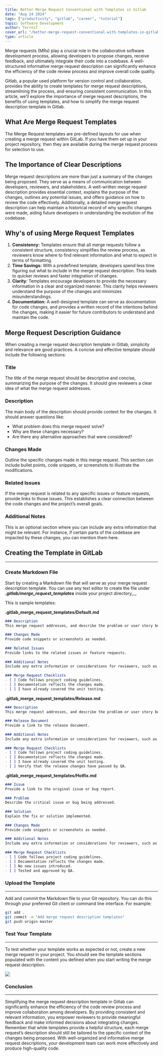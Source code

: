 ```yaml
---
title: Better Merge Request Conventional with Templates in Gitlab
date: "Aug 24 2024"
tags: ["productivity", "gitlab", "career", "tutorial"]
topic: Software Development
author: TerrniT
cover_url: "/better-merge-request-conventional-with-templates-in-gitlab.jpg"
type: article
---
```


Merge requests (MRs) play a crucial role in the collaborative software development process, allowing developers to propose changes, receive feedback, and ultimately integrate their code into a codebase. A well-structured informative merge request description can significantly enhance the efficiency of the code review process and improve overall code quality.

Gitlab, a popular used platform for version control and collaboration, provides the ability to create templates for merge request descriptions, streamlining the process, and ensuring consistent communication. In this article, we’ll explore the importance of merge request descriptions, the benefits of using templates, and how to simplify the merge request description template in Gitlab.

## What Are Merge Request Templates

The Merge Request templates are pre-defined layouts for use when creating a merge request within GitLab.
If you have them set up in your project repository, then they are available during the merge request process for selection to use.

## The Importance of Clear Descriptions

Merge request descriptions are more than just a summary of the changes being proposed. They serve as a means of communication between developers, reviewers, and stakeholders. A well-written merge request description provides essential context, explains the purpose of the changes, outlines any potential issues, and offers guidance on how to review the code effectively. Additionally, a detailed merge request description can help maintain a historical record of why specific changes were made, aiding future developers in understanding the evolution of the codebase.

## Why's of using Merge Request Templates

1.  **Consistency:** Templates ensure that all merge requests follow a consistent structure, consistency simplifies the review process, as reviewers know where to find relevant information and what to expect in terms of formatting.
2.  **Time Savings:** With a predefined template, developers spend less time figuring out what to include in the merge request description. This leads to quicker reviews and faster integration of changes.
3.  **Clarity**: Templates encourage developers to provide the necessary information in a clear and organized manner. This clarity helps reviewers understand the purpose of the changes and minimizes misunderstandings.
4.  **Documentation:** A well-designed template can serve as documentation for code changes, and provides a written record of the intentions behind the changes, making it easier for future contributors to understand and maintain the code.

## Merge Request Description Guidance

When creating a merge request description template in Gitlab, simplicity and relevance are good practices. A concise and effective template should include the following sections:


### Title

The title of the merge request should be descriptive and concise, summarizing the purpose of the changes. It should give reviewers a clear idea of what the merge request addresses.

### Description

The main body of the description should provide context for the changes. It should answer questions like:

*   What problem does this merge request solve?
*   Why are these changes necessary?
*   Are there any alternative approaches that were considered?


### Changes Made

Outline the specific changes made in this merge request. This section can include bullet points, code snippets, or screenshots to illustrate the modifications.

### Related Issues

If the merge request is related to any specific issues or feature requests, provide links to those issues. This establishes a clear connection between the code changes and the project’s overall goals.

### Additional Notes

This is an optional section where you can include any extra information that might be relevant. For instance, if certain parts of the codebase are impacted by these changes, you can mention them here.


## Creating the Template in GitLab
----------------------------------

### Create Markdown File

Start by creating a Markdown file that will serve as your merge request description template. You can use any text editor to create the file under **_.gitlab/merge\_request\_templates_** inside your project directory_._

This is sample templates:

**.gitlab\_merge\_request\_templates/Default.md**
```md
### Description  
This merge request addresses, and describe the problem or user story being addressed.  
  
### Changes Made  
Provide code snippets or screenshots as needed.  
  
### Related Issues  
Provide links to the related issues or feature requests.  
  
### Additional Notes  
Include any extra information or considerations for reviewers, such as impacted areas of the codebase.  
  
### Merge Request Checklists  
- [ ] Code follows project coding guidelines.  
- [ ] Documentation reflects the changes made.  
- [ ] I have already covered the unit testing.

```

**.gitlab\_merge\_request\_templates/Release.md**

```md
### Description  
This merge request addresses, and describe the problem or user story being addressed.  
  
### Release Document  
Provide a link to the release document.  
  
### Additional Notes  
Include any extra information or considerations for reviewers, such as impacted areas of the codebase.  
  
### Merge Request Checklists  
- [ ] Code follows project coding guidelines.  
- [ ] Documentation reflects the changes made.  
- [ ] I have already covered the unit testing.  
- [ ] Verify that the release changes have passed by QA.
```

**.gitlab\_merge\_request\_templates/Hotfix.md**

```md
### Issue  
Provide a link to the original issue or bug report.  
  
### Problem  
Describe the critical issue or bug being addressed.  
  
### Solution  
Explain the fix or solution implemented.  
  
### Changes Made  
Provide code snippets or screenshots as needed.  
  
### Additional Notes  
Include any extra information or considerations for reviewers, such as impacted areas of the codebase.  
  
### Merge Request Checklists  
- [ ] Code follows project coding guidelines.  
- [ ] Documentation reflects the changes made.  
- [ ] No new issues introduced.  
- [ ] Tested and approved by QA.
```

### Upload the Template
-------------------

Add and commit the Markdown file to your Git repository. You can do this through your preferred Git client or command line interface. For example:

```bash
git add .  
git commit -m "Add merge request description templates"  
git push origin master
```

### Test Your Template
------------------

To test whether your template works as expected or not, create a new merge request in your project. You should see the template sections populated with the content you defined when you start writing the merge request description.

![](https://miro.medium.com/v2/resize:fit:700/1*s9i1MHsFSppH2bGprJiCew.png)

### Conclusion
------------------

Simplifying the merge request description template in Gitlab can significantly enhance the efficiency of the code review process and improve collaboration among developers. By providing consistent and relevant information, you empower reviewers to provide meaningful feedback and make informed decisions about integrating changes. Remember that while templates provide a helpful structure, each merge request’s description should still be tailored to the specific context of the changes being proposed. With well-organized and informative merge request descriptions, your development team can work more effectively and produce high-quality code.

